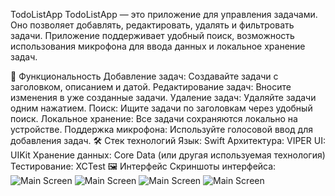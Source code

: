 TodoListApp
TodoListApp — это приложение для управления задачами. Оно позволяет добавлять, редактировать, удалять и фильтровать задачи. Приложение поддерживает удобный поиск, возможность использования микрофона для ввода данных и локальное хранение задач.

📱 Функциональность
Добавление задач: Создавайте задачи с заголовком, описанием и датой.
Редактирование задач: Вносите изменения в уже созданные задачи.
Удаление задач: Удаляйте задачи одним нажатием.
Поиск: Ищите задачи по заголовкам через удобный поиск.
Локальное хранение: Все задачи сохраняются локально на устройстве.
Поддержка микрофона: Используйте голосовой ввод для добавления задач.
🛠️ Стек технологий
Язык: Swift
Архитектура: VIPER
UI: UIKit
Хранение данных: Core Data (или другая используемая технология)
Тестирование: XCTest
🖼️ Интерфейс
Скриншоты интерфейса:
![Main Screen](https://github.com/LiliyaAndreeva/TodoListApp/blob/main/Simulator%20Screenshot%20-%20iPhone%2016%20Pro%20-%202025-01-24%20at%2016.03.27.png)
![Main Screen](https://github.com/LiliyaAndreeva/TodoListApp/blob/main/Simulator%20Screenshot%20-%20iPhone%2016%20Pro%20-%202025-01-24%20at%2016.03.55.png)
![Main Screen](https://github.com/LiliyaAndreeva/TodoListApp/blob/main/Simulator%20Screenshot%20-%20iPhone%2016%20Pro%20-%202025-01-24%20at%2016.03.42.png)
![Main Screen](https://github.com/LiliyaAndreeva/TodoListApp/blob/main/Simulator%20Screenshot%20-%20iPhone%2016%20Pro%20-%202025-01-24%20at%2016.31.53.png)
